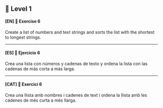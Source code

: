 🌟 Level 1
-

#### [EN] 📍 Exercise 6
Create a list of numbers and text strings and sorts the list with the shortest to longest strings.

---

#### [ES] 📍 Ejercicio 6
Crea una lista con números y cadenas de texto y ordena la lista con las cadenas de más corta a más larga.

---

#### [CAT] 📍 Exercici 6
Crea una llista amb nombres i cadenes de text i ordena la llista amb les cadenes de més curta a més llarga.

